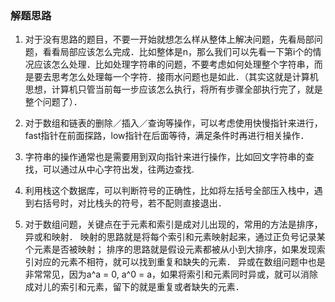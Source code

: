 ### 解题思路

1. 对于没有思路的题目，不要一开始就想怎么样从整体上解决问题，先看局部问题，看看局部应该怎么完成．比如整体是n，那么我们可以先看一下第i个的情况应该怎么处理．比如处理字符串的问题，不要考虑如何处理整个字符串，而是要去思考怎么处理每一个字符．接雨水问题也是如此．（其实这就是计算机思想，计算机只管当前每一步应该怎么执行，将所有步骤全部执行完了，就是整个问题了）．
   
2. 对于数组和链表的删除／插入／查询等操作，可以考虑使用快慢指针来进行，fast指针在前面探路，low指针在后面等待，满足条件时再进行相关操作．
   
3. 字符串的操作通常也是需要用到双向指针来进行操作，比如回文字符串的查找，可以通过从中心字符出发，往两边查找.
   
4. 利用栈这个数据库，可以判断符号的正确性，比如将左括号全部压入栈中，遇到右括号时，对比栈头的符号，若不配则直接退出．
   
5. 对于数组问题，关键点在于元素和索引是成对儿出现的，常用的方法是排序，异或和映射．
   映射的思路就是将每个索引和元素映射起来，通过正负号记录某个元素是否被映射；
   排序的思路就是假设元素都被从小到大排序，如果发现索引对应的元素不相符，就可以找到重复和缺失的元素．
   异或在数组问题中也是非常常见，因为a^a = 0, a^0 = a，如果将索引和元素同时异或，就可以消除成对儿的索引和元素，留下的就是重复或者缺失的元素．

